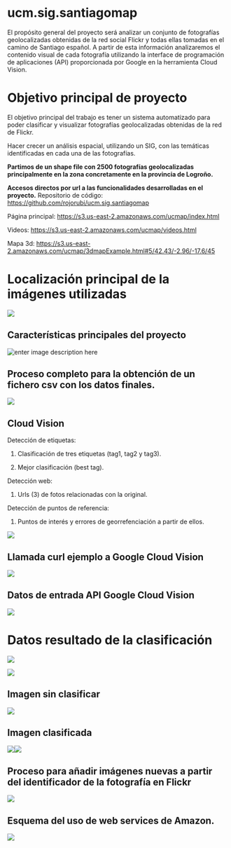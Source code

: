 # ucm.sig.santiagomap
El propósito general del proyecto será analizar un conjunto de fotografías geolocalizadas obtenidas de la red social Flickr y todas ellas tomadas en el camino de Santiago español. A partir de esta información analizaremos el contenido visual de cada fotografía utilizando la interface de programación de aplicaciones (API) proporcionada por Google en la herramienta Cloud Vision.


# **Objetivo principal de proyecto**

El objetivo principal del trabajo es tener un sistema automatizado para poder clasificar y visualizar fotografías geolocalizadas obtenidas de la red de Flickr.
 

Hacer crecer un análisis espacial, utilizando un SIG, con las temáticas identificadas en cada una de las fotografías.
  
**Partimos de un shape file con 2500 fotografías geolocalizadas principalmente en la zona concretamente en la provincia de Logroño.**



**Accesos directos por url a las funcionalidades desarrolladas en el proyecto.**
Repositorio de código:
https://github.com/rojorubi/ucm.sig.santiagomap

Página principal:
https://s3.us-east-2.amazonaws.com/ucmap/index.html

Videos:
https://s3.us-east-2.amazonaws.com/ucmap/videos.html

Mapa 3d:
https://s3.us-east-2.amazonaws.com/ucmap/3dmapExample.html#5/42.43/-2.96/-17.6/45



# Localización principal de la imágenes utilizadas

**![](https://lh5.googleusercontent.com/68rVeBHF_UpZ8370gT6qdrUeqEartfAv_O_tp191BohGDX8sxCGq-B8XPte0oEIrORLnD7TKDQzH1_M5FiJ7C4V3g39zELcx75YR7SRJnG21BFicx9R2x0AJkAgoMDoohU5yiHfm5ew)**

## Características principales del proyecto

![enter image description here](https://lh3.googleusercontent.com/5fGJSEvWLnym1QwnycSKilA0hD9cy0WeDsjw32TbLT2Yb5aaapXhV-RfaigAz5v6OV6z44QE0Q2dwg)

## **Proceso completo para la obtención de un fichero csv con los datos finales.**

**![](https://lh6.googleusercontent.com/GjmXztarn0C5D25eS5hPTQoGgqSEhLckUwvvGX57PoW2V9lpB99rKsTHQqTnNFiom0dQnNKjJixd2KhyhOV-S4qNkHCe_WZOC1x_L9Dg2P47CoNtDAbko0tUo9hrkAYYGorAJ8kd7ww)**

## **Cloud Vision**

Detección de etiquetas:

1.  Clasificación de tres etiquetas (tag1, tag2 y tag3).
    
2.  Mejor clasificación (best tag).
    

Detección web:

1.  Urls (3) de fotos relacionadas con la original.
    

Detección de puntos de referencia:

1.  Puntos de interés y errores de georrefenciación a partir de ellos.

**![](https://lh3.googleusercontent.com/Qspy8cy1sO9kGa_jmDrgLZDkmeDUG1YG8FN_wLQvvmIWp6kSOd18IfGXVpo-zIjpU7_OLJOijKhg1UfmWyfPKpVS2A_OuLcPu1NNr0HVLEa6VTnyNKwk7qDjRnbvI8zWLBp_1Bykb-4)**

## **Llamada curl ejemplo a Google Cloud Vision**

**![](https://lh6.googleusercontent.com/edcYQcRSuhb8yATePliS4D4iizS8WO3qei70PNkXqghlBHnqWJnFkBELanzRn49YBLagnxqg1nnF7m0QDgKSz4wZMU-fAC7ZkNs1HmeldvpcQFmVgaMDDIOwYGzm94MhHE31UWQbdls)**

## **Datos de entrada API Google Cloud Vision**

**![](https://lh6.googleusercontent.com/e6MAhLCIBiCS-7PrWeR-dmITFFCBYS2ZoUSAFMSud57NvSi-Wz7HZfBVfBthgnJ4JBdKFmJ82XU08nDROoI0JuZQqGTp6enmZunuxvJ_USOlAwwUqo1eRdav_mKhJanvSqgi1CqIxTE)**

# **Datos resultado de la clasificación**
**![](https://lh6.googleusercontent.com/_NnqR3iAzlBBkcP70kwrD7G7C4WPjB6xOurppC1RYMSxe3smirw3JeHKA6OBFDqfpqbPUZmNfmz2ORKSLzPr014-XiAg7tkYGdAuKrDX3BAsOjlVsWAH2VeFw3WsMTXu3K5zNaHauRM)**

**![](https://lh5.googleusercontent.com/fdwSKeUdC8f6sF2xDkpya21v3PzcRPGgqHVZ4QsJLE8RyBb9KgBiguA4LNehTBmyGlvQ2SSfQht1cL5c6s-GbbPfXYeiA4Rc9-jFAp8fg91VoZNl59-6c8uptqRQ2XLMXVOHljCZfwU)**
## Imagen sin clasificar

**![](https://lh6.googleusercontent.com/BTTsoWDiJ7Wmne9P1EzSFhgif8ObC7mOLqv5G4dRQ9QgPANB387VyoY1tFSmfqWFCLaTzGXsWUfSmweuwnAMyBSOrJZR5U4neH8j1mycdyOPQ4ZJR_ffX6p8asGULXUHT1LqUygXBlE)**

## Imagen clasificada

**![](https://lh4.googleusercontent.com/XCTDOI4SGlydIrfohtO-9N-iowXd78UDyt7uvqRgsBAAWaFoIUP1EFJdeCbEKsqBtyvnFXaZlGXV-R7gPtj78afo3XFr_OTDCmgZ8eekxBaZmIqnYjukQMLoQrKs2FFwzvT9mc6IEiU)![](https://lh3.googleusercontent.com/Hw05VGbieWLg8ZYVuDaONUaIXbp-30pjLFqVXOplgEsFq8gRY_lr-tdH9F5LsyRHwQzclXkDYqoLTaC4eZpnnhdO6ZOk82NedhC9CsMMSFWmAFZ9bso3SvM2NSN4VrSwNYQaD6YYIYU)**
## Proceso para añadir imágenes nuevas a partir del identificador de la fotografía en Flickr


**![](https://lh6.googleusercontent.com/77LqKV9b7BeYahLuPm1NHLXdFmmVSyWbm6UUCwG7zz6KZ2I-sv8s9-wtv4moYd4ntEePrT38xa_yam8RCVfBPS8woOrKIr7ZXMiXrPRhgjn8bCm9R7pYx-ciLwMdkLhOq8gxYtcAU_s)**

## Esquema del uso de web services de Amazon.

**![](https://lh3.googleusercontent.com/QsiK7HJNhLo_fPJwiMJa8qMpTQU78f52rm8HJV7-V6gLWnOmVYBWlEY4b7z1zIsgB78OA2BQVTPSwqc6Wk4-47W-Hu_Oa0TsPtjQJpLoh1U3GrAbu3zbH1lCPeJ3DPrKGUqAFi0GD1k)**
